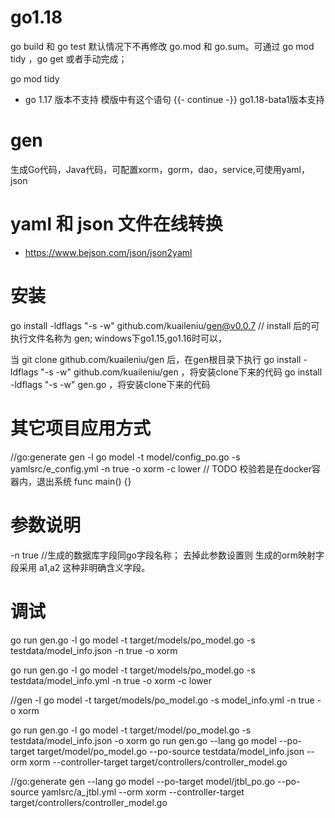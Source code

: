# go1.18
go build 和 go test 默认情况下不再修改 go.mod 和 go.sum。可通过 go mod tidy ，go get 或者手动完成；

go mod tidy

- go 1.17 版本不支持 模版中有这个语句 {{- continue -}}  go1.18-bata1版本支持
# gen
生成Go代码，Java代码，可配置xorm，gorm，dao，service,可使用yaml，json

# yaml 和 json 文件在线转换
- https://www.bejson.com/json/json2yaml

# 安装
go install -ldflags "-s -w" github.com/kuaileniu/gen@v0.0.7 // install 后的可执行文件名称为 gen; windows下go1.15,go1.16时可以，

当 git clone github.com/kuaileniu/gen 后，在gen根目录下执行
go install -ldflags "-s -w" github.com/kuaileniu/gen ，将安装clone下来的代码
go install -ldflags "-s -w" gen.go ，将安装clone下来的代码

# 其它项目应用方式
//go:generate gen -l go model -t model/config_po.go -s yamlsrc/e_config.yml -n true -o xorm -c lower
// TODO 校验若是在docker容器内，退出系统
func main() {}

# 参数说明
-n true //生成的数据库字段同go字段名称； 去掉此参数设置则 生成的orm映射字段采用 a1,a2 这种非明确含义字段。

# 调试

go run gen.go -l go model -t target/models/po_model.go -s testdata/model_info.json -n true -o xorm

go run gen.go -l go model -t target/models/po_model.go -s testdata/model_info.yml -n true -o xorm -c lower


//gen -l go model -t target/models/po_model.go -s model_info.yml -n true -o xorm


go run gen.go -l go model -t target/model/po_model.go -s testdata/model_info.json -o xorm
go run gen.go --lang go model --po-target target/model/po_model.go --po-source testdata/model_info.json --orm xorm --controller-target target/controllers/controller_model.go
 


//go:generate gen --lang go model --po-target model/jtbl_po.go --po-source yamlsrc/a_jtbl.yml --orm xorm --controller-target target/controllers/controller_model.go
 
